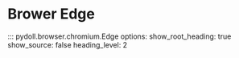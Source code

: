 # Brower Edge
 
::: pydoll.browser.chromium.Edge
    options:
      show_root_heading: true
      show_source: false
      heading_level: 2 